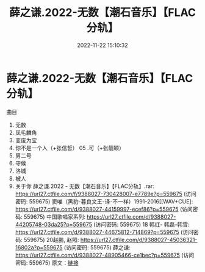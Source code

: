 ﻿---
title: 薛之谦.2022-无数【潮石音乐】【FLAC分轨】
date: 2022-11-22 15:10:32
categories: APE、FLAC、MP3
tags: 华语中文
---
# 薛之谦.2022-无数【潮石音乐】【FLAC分轨】

曲目
01. 无数
02. 凤毛麟角
03. 变废为宝
04. 你不是一个人（+张信哲）
05 .可（+张靓颖）
06. 男二号
07. 守候
08. 洛城
09. 被人
10. 关于你
薛之谦.2022 - 无数【潮石音乐】【FLAC分轨】.rar: https://url27.ctfile.com/f/9388027-730428007-e7789e?p=559675
(访问密码: 559675)
窦唯（黑豹-暮良文王-译-不一样）1991-2016[[WAV+CUE]: https://url27.ctfile.com/d/9388027-44159997-ecef86?p=559675
(访问密码: 559675)
中国歌唱家系列: https://url27.ctfile.com/d/9388027-44205748-03da25?p=559675
(访问密码: 559675)
18 韩红- 韩磊-韩雪: https://url27.ctfile.com/d/9388027-44675812-714869?p=559675
(访问密码: 559675)
20赵鹏, 赵照: https://url27.ctfile.com/d/9388027-45036321-16802a?p=559675
(访问密码: 559675)
薛之谦: https://url27.ctfile.com/d/9388027-48905466-ce1bec?p=559675
(访问密码: 559675)
原文：[链接](https://blog.sina.com.cn/s/blog_1647c7e76010310d8.html)